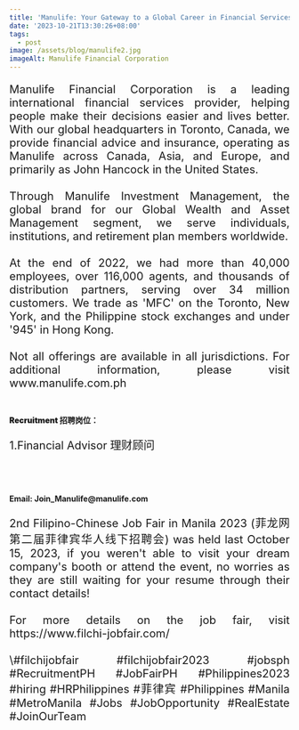 ```yaml
---
title: 'Manulife: Your Gateway to a Global Career in Financial Services'
date: '2023-10-21T13:30:26+08:00'
tags:
  - post
image: /assets/blog/manulife2.jpg
imageAlt: Manulife Financial Corporation
---
```

<p style = "font-size: 20px" align = "justify">Manulife Financial Corporation is a leading international financial services provider, helping people make their decisions easier and lives better. With our global headquarters in Toronto, Canada, we provide financial advice and insurance, operating as Manulife across Canada, Asia, and Europe, and primarily as John Hancock in the United States. <br><br>Through Manulife Investment Management, the global brand for our Global Wealth and Asset Management segment, we serve individuals, institutions, and retirement plan members worldwide.<br><br>At the end of 2022, we had more than 40,000 employees, over 116,000 agents, and thousands of distribution partners, serving over 34 million customers. We trade as 'MFC' on the Toronto, New York, and the Philippine stock exchanges and under '945' in Hong Kong.<br><br>Not all offerings are available in all jurisdictions. For additional information, please visit www.manulife.com.ph
<br><br>

<h4 style = "font-weight: 900">Recruitment 招聘岗位：</h4>
<p style = "font-size: 20px">1.Financial Advisor 理财顾问</p>
<br><br>


<h4>Email: Join_Manulife@manulife.com</h4>



<p style = "font-size: 20px" align = "justify">2nd Filipino-Chinese Job Fair in Manila 2023 (菲龙网第二届菲律宾华人线下招聘会) was held last October 15, 2023, if you weren't able to visit your dream company's booth or attend the event, no worries as they are still waiting for your resume through their contact details! <br><br>For more details on the job fair, visit https://www.filchi-jobfair.com/<br><br>\#filchijobfair #filchijobfair2023 #jobsph #RecruitmentPH #JobFairPH #Philippines2023 #hiring #HRPhilippines #菲律宾 #Philippines #Manila #MetroManila #Jobs #JobOpportunity #RealEstate #JoinOurTeam
